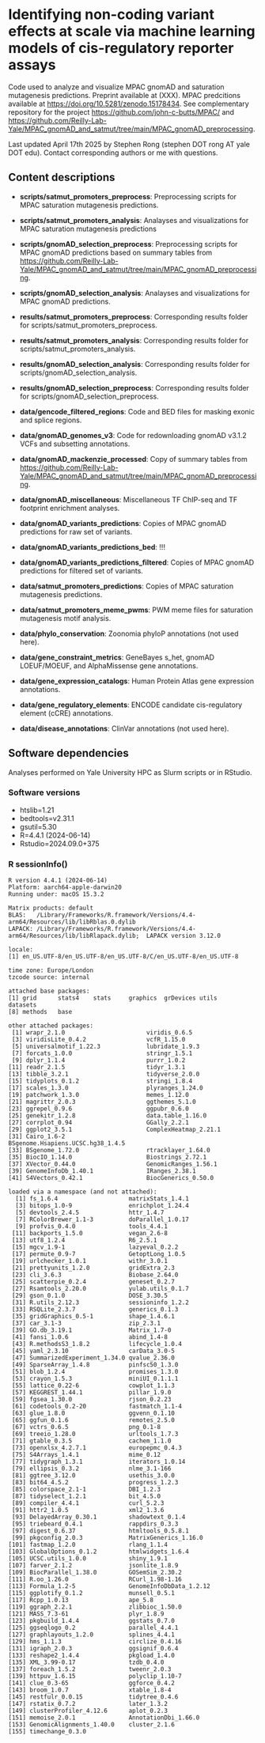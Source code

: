 # Identifying non-coding variant effects at scale via machine learning models of cis-regulatory reporter assays

Code used to analyze and visualize MPAC gnomAD and saturation mutagenesis predictions. Preprint available at (XXX). MPAC predcitions available at https://doi.org/10.5281/zenodo.15178434. See complementary repository for the project https://github.com/john-c-butts/MPAC/ and https://github.com/Reilly-Lab-Yale/MPAC_gnomAD_and_satmut/tree/main/MPAC_gnomAD_preprocessing.

Last updated April 17th 2025 by Stephen Rong (stephen DOT rong AT yale DOT edu). Contact corresponding authors or me  with questions.

## Content descriptions
- **scripts/satmut_promoters_preprocess**: Preprocessing scripts for MPAC saturation mutagenesis predictions.
- **scripts/satmut_promoters_analysis**: Analayses and visualizations for MPAC saturation mutagenesis predictions
- **scripts/gnomAD_selection_preprocess**: Preprocessing scripts for MPAC gnomAD predictions based on summary tables from https://github.com/Reilly-Lab-Yale/MPAC_gnomAD_and_satmut/tree/main/MPAC_gnomAD_preprocessing.
- **scripts/gnomAD_selection_analysis**: Analayses and visualizations for MPAC gnomAD predictions.

- **results/satmut_promoters_preprocess**: Corresponding results folder for scripts/satmut_promoters_preprocess. 
- **results/satmut_promoters_analysis**: Corresponding results folder for scripts/satmut_promoters_analysis. 
- **results/gnomAD_selection_analysis**: Corresponding results folder for scripts/gnomAD_selection_analysis. 
- **results/gnomAD_selection_preprocess**: Corresponding results folder for scripts/gnomAD_selection_preprocess. 

- **data/gencode_filtered_regions**: Code and BED files for masking exonic and splice regions.
- **data/gnomAD_genomes_v3**: Code for redownloading gnomAD v3.1.2  VCFs and subsetting annotations.
- **data/gnomAD_mackenzie_processed**: Copy of summary tables from https://github.com/Reilly-Lab-Yale/MPAC_gnomAD_and_satmut/tree/main/MPAC_gnomAD_preprocessing.
- **data/gnomAD_miscellaneous**: Miscellaneous TF ChIP-seq and TF footprint enrichment analyses.
- **data/gnomAD_variants_predictions**: Copies of MPAC gnomAD predictions for raw set of variants.
- **data/gnomAD_variants_predictions_bed**: !!!
- **data/gnomAD_variants_predictions_filtered**: Copies of MPAC gnomAD predictions for filtered set of variants.
- **data/satmut_promoters_predictions**: Copies of MPAC saturation mutagenesis predictions.
- **data/satmut_promoters_meme_pwms**: PWM meme files for saturation mutagenesis motif analysis.
- **data/phylo_conservation**: Zoonomia phyloP annotations (not used here).
- **data/gene_constraint_metrics**: GeneBayes s_het, gnomAD LOEUF/MOEUF, and AlphaMissense gene annotations.
- **data/gene_expression_catalogs**: Human Protein Atlas gene expression annotations.
- **data/gene_regulatory_elements**: ENCODE candidate cis-regulatory element (cCRE) annotations.
- **data/disease_annotations**: ClinVar annotations (not used here).

## Software dependencies
Analyses performed on Yale University HPC as Slurm scripts or in RStudio.

###  Software versions
- htslib=1.21
- bedtools=v2.31.1
- gsutil=5.30
- R=4.4.1 (2024-06-14)
- Rstudio=2024.09.0+375

### R sessionInfo()
```
R version 4.4.1 (2024-06-14)
Platform: aarch64-apple-darwin20
Running under: macOS 15.3.2

Matrix products: default
BLAS:   /Library/Frameworks/R.framework/Versions/4.4-arm64/Resources/lib/libRblas.0.dylib 
LAPACK: /Library/Frameworks/R.framework/Versions/4.4-arm64/Resources/lib/libRlapack.dylib;  LAPACK version 3.12.0

locale:
[1] en_US.UTF-8/en_US.UTF-8/en_US.UTF-8/C/en_US.UTF-8/en_US.UTF-8

time zone: Europe/London
tzcode source: internal

attached base packages:
[1] grid      stats4    stats     graphics  grDevices utils     datasets 
[8] methods   base     

other attached packages:
 [1] wrapr_2.1.0                       viridis_0.6.5                    
 [3] viridisLite_0.4.2                 vcfR_1.15.0                      
 [5] universalmotif_1.22.3             lubridate_1.9.3                  
 [7] forcats_1.0.0                     stringr_1.5.1                    
 [9] dplyr_1.1.4                       purrr_1.0.2                      
[11] readr_2.1.5                       tidyr_1.3.1                      
[13] tibble_3.2.1                      tidyverse_2.0.0                  
[15] tidyplots_0.1.2                   stringi_1.8.4                    
[17] scales_1.3.0                      plyranges_1.24.0                 
[19] patchwork_1.3.0                   memes_1.12.0                     
[21] magrittr_2.0.3                    ggthemes_5.1.0                   
[23] ggrepel_0.9.6                     ggpubr_0.6.0                     
[25] genekitr_1.2.8                    data.table_1.16.0                
[27] corrplot_0.94                     GGally_2.2.1                     
[29] ggplot2_3.5.1                     ComplexHeatmap_2.21.1            
[31] Cairo_1.6-2                       BSgenome.Hsapiens.UCSC.hg38_1.4.5
[33] BSgenome_1.72.0                   rtracklayer_1.64.0               
[35] BiocIO_1.14.0                     Biostrings_2.72.1                
[37] XVector_0.44.0                    GenomicRanges_1.56.1             
[39] GenomeInfoDb_1.40.1               IRanges_2.38.1                   
[41] S4Vectors_0.42.1                  BiocGenerics_0.50.0              

loaded via a namespace (and not attached):
  [1] fs_1.6.4                    matrixStats_1.4.1          
  [3] bitops_1.0-9                enrichplot_1.24.4          
  [5] devtools_2.4.5              httr_1.4.7                 
  [7] RColorBrewer_1.1-3          doParallel_1.0.17          
  [9] profvis_0.4.0               tools_4.4.1                
 [11] backports_1.5.0             vegan_2.6-8                
 [13] utf8_1.2.4                  R6_2.5.1                   
 [15] mgcv_1.9-1                  lazyeval_0.2.2             
 [17] permute_0.9-7               GetoptLong_1.0.5           
 [19] urlchecker_1.0.1            withr_3.0.1                
 [21] prettyunits_1.2.0           gridExtra_2.3              
 [23] cli_3.6.3                   Biobase_2.64.0             
 [25] scatterpie_0.2.4            geneset_0.2.7              
 [27] Rsamtools_2.20.0            yulab.utils_0.1.7          
 [29] gson_0.1.0                  DOSE_3.30.5                
 [31] R.utils_2.12.3              sessioninfo_1.2.2          
 [33] RSQLite_2.3.7               generics_0.1.3             
 [35] gridGraphics_0.5-1          shape_1.4.6.1              
 [37] car_3.1-3                   zip_2.3.1                  
 [39] GO.db_3.19.1                Matrix_1.7-0               
 [41] fansi_1.0.6                 abind_1.4-8                
 [43] R.methodsS3_1.8.2           lifecycle_1.0.4            
 [45] yaml_2.3.10                 carData_3.0-5              
 [47] SummarizedExperiment_1.34.0 qvalue_2.36.0              
 [49] SparseArray_1.4.8           pinfsc50_1.3.0             
 [51] blob_1.2.4                  promises_1.3.0             
 [53] crayon_1.5.3                miniUI_0.1.1.1             
 [55] lattice_0.22-6              cowplot_1.1.3              
 [57] KEGGREST_1.44.1             pillar_1.9.0               
 [59] fgsea_1.30.0                rjson_0.2.23               
 [61] codetools_0.2-20            fastmatch_1.1-4            
 [63] glue_1.8.0                  ggvenn_0.1.10              
 [65] ggfun_0.1.6                 remotes_2.5.0              
 [67] vctrs_0.6.5                 png_0.1-8                  
 [69] treeio_1.28.0               urltools_1.7.3             
 [71] gtable_0.3.5                cachem_1.1.0               
 [73] openxlsx_4.2.7.1            europepmc_0.4.3            
 [75] S4Arrays_1.4.1              mime_0.12                  
 [77] tidygraph_1.3.1             iterators_1.0.14           
 [79] ellipsis_0.3.2              nlme_3.1-166               
 [81] ggtree_3.12.0               usethis_3.0.0              
 [83] bit64_4.5.2                 progress_1.2.3             
 [85] colorspace_2.1-1            DBI_1.2.3                  
 [87] tidyselect_1.2.1            bit_4.5.0                  
 [89] compiler_4.4.1              curl_5.2.3                 
 [91] httr2_1.0.5                 xml2_1.3.6                 
 [93] DelayedArray_0.30.1         shadowtext_0.1.4           
 [95] triebeard_0.4.1             rappdirs_0.3.3             
 [97] digest_0.6.37               htmltools_0.5.8.1          
 [99] pkgconfig_2.0.3             MatrixGenerics_1.16.0      
[101] fastmap_1.2.0               rlang_1.1.4                
[103] GlobalOptions_0.1.2         htmlwidgets_1.6.4          
[105] UCSC.utils_1.0.0            shiny_1.9.1                
[107] farver_2.1.2                jsonlite_1.8.9             
[109] BiocParallel_1.38.0         GOSemSim_2.30.2            
[111] R.oo_1.26.0                 RCurl_1.98-1.16            
[113] Formula_1.2-5               GenomeInfoDbData_1.2.12    
[115] ggplotify_0.1.2             munsell_0.5.1              
[117] Rcpp_1.0.13                 ape_5.8                    
[119] ggraph_2.2.1                zlibbioc_1.50.0            
[121] MASS_7.3-61                 plyr_1.8.9                 
[123] pkgbuild_1.4.4              ggstats_0.7.0              
[125] ggseqlogo_0.2               parallel_4.4.1             
[127] graphlayouts_1.2.0          splines_4.4.1              
[129] hms_1.1.3                   circlize_0.4.16            
[131] igraph_2.0.3                ggsignif_0.6.4             
[133] reshape2_1.4.4              pkgload_1.4.0              
[135] XML_3.99-0.17               tzdb_0.4.0                 
[137] foreach_1.5.2               tweenr_2.0.3               
[139] httpuv_1.6.15               polyclip_1.10-7            
[141] clue_0.3-65                 ggforce_0.4.2              
[143] broom_1.0.7                 xtable_1.8-4               
[145] restfulr_0.0.15             tidytree_0.4.6             
[147] rstatix_0.7.2               later_1.3.2                
[149] clusterProfiler_4.12.6      aplot_0.2.3                
[151] memoise_2.0.1               AnnotationDbi_1.66.0       
[153] GenomicAlignments_1.40.0    cluster_2.1.6              
[155] timechange_0.3.0  
```